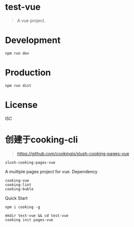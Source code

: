 # test-vue
> A vue project.

# Development

```shell
npm run dev
```

# Production
```
npm run dist
```

# License
ISC


# 创建于cooking-cli
>https://github.com/cookingjs/slush-cooking-pages-vue
```
slush-cooking-pages-vue
```
A multiple pages project for vue.
Dependency
```
cooking-vue
cooking-lint
cooking-buble
```
Quick Start
```
npm i cooking -g
```
```
mkdir test-vue && cd test-vue
cooking init pages-vue
```
